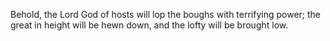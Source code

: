 Behold, the Lord God of hosts will lop the boughs with terrifying power; the great in height will be hewn down, and the lofty will be brought low.
